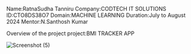 Name:RatnaSudha Tanniru
Company:CODTECH IT SOLUTIONS
ID:CTO8DS38O7
Domain:MACHINE LEARNING
Duration:July to August 2024
Mentor:N.Santhosh Kumar

Overview of the project
project:BMI TRACKER APP

![Screenshot (5)](https://github.com/user-attachments/assets/12339d2c-b2c9-4fad-997d-a75808a80396)
